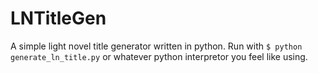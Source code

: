 # LNTitleGen

A simple light novel title generator written in python. Run with `$ python generate_ln_title.py`
or whatever python interpretor you feel like using.
